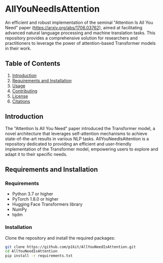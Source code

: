 # AllYouNeedIsAttention

An efficient and robust implementation of the seminal "Attention Is All You Need" paper (https://arxiv.org/abs/1706.03762), aimed at facilitating advanced natural language processing and machine translation tasks. This repository provides a comprehensive solution for researchers and practitioners to leverage the power of attention-based Transformer models in their work.

## Table of Contents

1. [Introduction](#introduction)
2. [Requirements and Installation](#requirements-and-installation)
3. [Usage](#usage)
4. [Contributing](#contributing)
5. [License](#license)
6. [Citations](#citations)

## Introduction

The "Attention Is All You Need" paper introduced the Transformer model, a novel architecture that leverages self-attention mechanisms to achieve state-of-the-art results in various NLP tasks. AllYouNeedIsAttention is a repository dedicated to providing an efficient and user-friendly implementation of the Transformer model, empowering users to explore and adapt it to their specific needs.

## Requirements and Installation

### Requirements

- Python 3.7 or higher
- PyTorch 1.8.0 or higher
- Hugging Face Transformers library
- NumPy
- tqdm

### Installation

Clone the repository and install the required packages:

```bash
git clone https://github.com/p1kit/AllYouNeedIsAttention.git
cd AllYouNeedIsAttention
pip install -r requirements.txt
```
